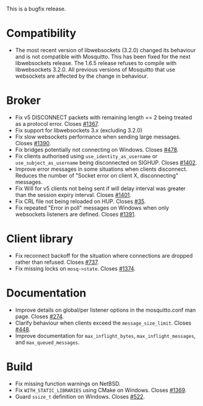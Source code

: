 <!--
.. title: Version 1.6.5 released
.. slug: version-1-6-4-released
.. date: 2019-09-12 15:00:00 UTC+1
.. tags: Releases
.. category:
.. link:
.. description:
.. type: text
-->

This is a bugfix release.

# Compatibility
- The most recent version of libwebsockets (3.2.0) changed its behaviour and is
  not compatible with Mosquitto. This has been fixed for the next libwebsockets
  release. The 1.6.5 release refuses to compile with libwebsockets 3.2.0. All
  previous versions of Mosquitto that use websockets are affected by the change
  in behaviour.

# Broker
- Fix v5 DISCONNECT packets with remaining length == 2 being treated as a
  protocol error. Closes [#1367].
- Fix support for libwebsockets 3.x (excluding 3.2.0)
- Fix slow websockets performance when sending large messages. Closes [#1390].
- Fix bridges potentially not connecting on Windows. Closes [#478].
- Fix clients authorised using `use_identity_as_username` or
  `use_subject_as_username` being disconnected on SIGHUP. Closes [#1402].
- Improve error messages in some situations when clients disconnect. Reduces
  the number of "Socket error on client X, disconnecting" messages.
- Fix Will for v5 clients not being sent if will delay interval was greater
  than the session expiry interval. Closes [#1401].
- Fix CRL file not being reloaded on HUP. Closes [#35].
- Fix repeated "Error in poll" messages on Windows when only websockets
  listeners are defined. Closes [#1391].

# Client library
- Fix reconnect backoff for the situation where connections are dropped rather
  than refused. Closes [#737].
- Fix missing locks on `mosq->state`. Closes [#1374].

# Documentation
- Improve details on global/per listener options in the mosquitto.conf man page.
  Closes [#274].
- Clarify behaviour when clients exceed the `message_size_limit`. Closes [#448].
- Improve documentation for `max_inflight_bytes`, `max_inflight_messages`,
  and `max_queued_messages`.

# Build
- Fix missing function warnings on NetBSD.
- Fix `WITH_STATIC_LIBRARIES` using CMake on Windows. Closes [#1369].
- Guard `ssize_t` definition on Windows. Closes [#522].


[#35]: https://github.com/eclipse/mosquitto/issues/35
[#274]: https://github.com/eclipse/mosquitto/issues/274
[#448]: https://github.com/eclipse/mosquitto/issues/448
[#478]: https://github.com/eclipse/mosquitto/issues/478
[#522]: https://github.com/eclipse/mosquitto/issues/522
[#737]: https://github.com/eclipse/mosquitto/issues/737
[#1367]: https://github.com/eclipse/mosquitto/issues/1367
[#1369]: https://github.com/eclipse/mosquitto/issues/1369
[#1374]: https://github.com/eclipse/mosquitto/issues/1374
[#1390]: https://github.com/eclipse/mosquitto/issues/1390
[#1391]: https://github.com/eclipse/mosquitto/issues/1391
[#1401]: https://github.com/eclipse/mosquitto/issues/1401
[#1402]: https://github.com/eclipse/mosquitto/issues/1402
